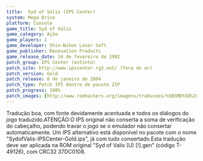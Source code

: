 ```yaml
---
title:  Syd of Valis (IPS Center)
system: Mega Drive
platform: Console
game_title: Syd of Valis
game_category: Ação
game_players: 1
game_developer: Shin-Nihon Laser Soft
game_publisher: Renovation Products
game_release_date: 14 de fevereiro de 1992
patch_group: IPS Center (extinto)
patch_site: http://www.ipscenter.rg3.net/ (fora do ar)
patch_version: Gold
patch_release: 8 de janeiro de 2004
patch_type: Patch IPS dentro de pacote ZIP
patch_progress: 100%
patch_images: [http://www.romhackers.org/imagens/traducoes/%5BSMD%5D%20Syd%20of%20Valis%20-%20IPS%20Center%20-%201.png,http://www.romhackers.org/imagens/traducoes/%5BSMD%5D%20Syd%20of%20Valis%20-%20IPS%20Center%20-%202.png,http://www.romhackers.org/imagens/traducoes/%5BSMD%5D%20Syd%20of%20Valis%20-%20IPS%20Center%20-%203.png]
---
```

Tradução boa, com fonte devidamente acentuada e todos os diálogos do jogo traduzido.ATENÇÃO:O IPS original não conserta a soma de verificação do cabeçalho, podendo travar o jogo se o emulador não consertar automaticamente. Um IPS alternativo está disponível no pacote com o nome "SydofValis-IPSCenter-Gold.ips", já com tudo consertado.Esta tradução deve ser aplicada na ROM original "Syd of Valis (U) [!].gen" (código T-49126), com CRC32 37DC0108.